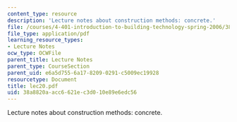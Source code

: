 ```yaml
---
content_type: resource
description: 'Lecture notes about construction methods: concrete.'
file: /courses/4-401-introduction-to-building-technology-spring-2006/38a8820aacc6621ec3d010e89e6edc56_lec20.pdf
file_type: application/pdf
learning_resource_types:
- Lecture Notes
ocw_type: OCWFile
parent_title: Lecture Notes
parent_type: CourseSection
parent_uid: e6a5d755-6a17-8209-0291-c5009ec19928
resourcetype: Document
title: lec20.pdf
uid: 38a8820a-acc6-621e-c3d0-10e89e6edc56
---
```

Lecture notes about construction methods: concrete.

